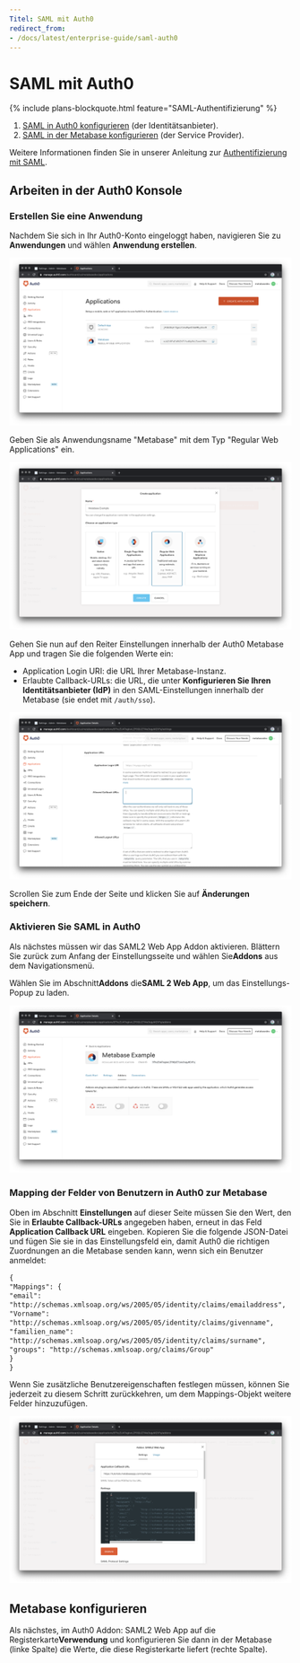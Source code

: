 ```yaml
---
Titel: SAML mit Auth0
redirect_from:
- /docs/latest/enterprise-guide/saml-auth0
---
```



# SAML mit Auth0


{% include plans-blockquote.html feature="SAML-Authentifizierung" %}


1. [SAML in Auth0 konfigurieren](#working-in-the-auth0-console) (der Identitätsanbieter).
2. [SAML in der Metabase konfigurieren](./authenticating-with-saml.md#enabling-saml-authentication-in-metabase) (der Service Provider).


Weitere Informationen finden Sie in unserer Anleitung zur [Authentifizierung mit SAML](./authenticating-with-saml.md).


## Arbeiten in der Auth0 Konsole


### Erstellen Sie eine Anwendung


Nachdem Sie sich in Ihr Auth0-Konto eingeloggt haben, navigieren Sie zu **Anwendungen** und wählen **Anwendung erstellen**.


![Auth0 Anwendungsseite](images/auth0createapp.png)


Geben Sie als Anwendungsname "Metabase" mit dem Typ "Regular Web Applications" ein.


![Auth0 Anwendungsauswahl](images/auth0regularapp.png)


Gehen Sie nun auf den Reiter Einstellungen innerhalb der Auth0 Metabase App und tragen Sie die folgenden Werte ein:


- Application Login URI: die URL Ihrer Metabase-Instanz.
- Erlaubte Callback-URLs: die URL, die unter **Konfigurieren Sie Ihren Identitätsanbieter (IdP)** in den SAML-Einstellungen innerhalb der Metabase (sie endet mit `/auth/sso`).


![Auth0 SAML-Einstellungsseite](images/auth0callbackurl.png)


Scrollen Sie zum Ende der Seite und klicken Sie auf **Änderungen speichern**.


### Aktivieren Sie SAML in Auth0


Als nächstes müssen wir das SAML2 Web App Addon aktivieren. Blättern Sie zurück zum Anfang der Einstellungsseite und wählen Sie**Addons** aus dem Navigationsmenü.


Wählen Sie im Abschnitt**Addons** die**SAML 2 Web App**, um das Einstellungs-Popup zu laden.


![Auth0 Application Addons](images/auth0saml2addon.png)


### Mapping der Felder von Benutzern in Auth0 zur Metabase


Oben im Abschnitt **Einstellungen** auf dieser Seite müssen Sie den Wert, den Sie in **Erlaubte Callback-URLs** angegeben haben, erneut in das Feld **Application Callback URL** eingeben. Kopieren Sie die folgende JSON-Datei und fügen Sie sie in das Einstellungsfeld ein, damit Auth0 die richtigen Zuordnungen an die Metabase senden kann, wenn sich ein Benutzer anmeldet:


```
{
"Mappings": {
"email": "http://schemas.xmlsoap.org/ws/2005/05/identity/claims/emailaddress",
"Vorname": "http://schemas.xmlsoap.org/ws/2005/05/identity/claims/givenname",
"familien_name": "http://schemas.xmlsoap.org/ws/2005/05/identity/claims/surname",
"groups": "http://schemas.xmlsoap.org/claims/Group"
}
}
```


Wenn Sie zusätzliche Benutzereigenschaften festlegen müssen, können Sie jederzeit zu diesem Schritt zurückkehren, um dem Mappings-Objekt weitere Felder hinzuzufügen.


![Auth0 SAML Mappings](images/auth0samlmappings.png)


## Metabase konfigurieren


Als nächstes, im Auth0 Addon: SAML2 Web App auf die Registerkarte**Verwendung** und konfigurieren Sie dann in der Metabase (linke Spalte) die Werte, die diese Registerkarte liefert (rechte Spalte).
